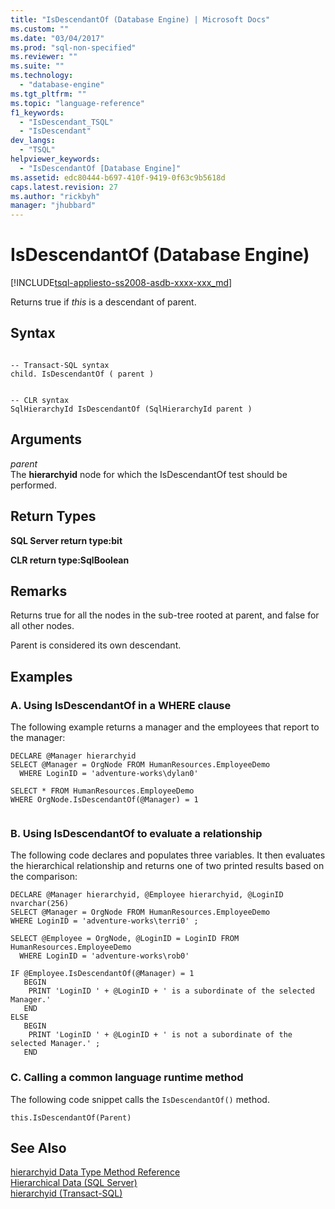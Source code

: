 ```yaml
---
title: "IsDescendantOf (Database Engine) | Microsoft Docs"
ms.custom: ""
ms.date: "03/04/2017"
ms.prod: "sql-non-specified"
ms.reviewer: ""
ms.suite: ""
ms.technology: 
  - "database-engine"
ms.tgt_pltfrm: ""
ms.topic: "language-reference"
f1_keywords: 
  - "IsDescendant_TSQL"
  - "IsDescendant"
dev_langs: 
  - "TSQL"
helpviewer_keywords: 
  - "IsDescendantOf [Database Engine]"
ms.assetid: edc80444-b697-410f-9419-0f63c9b5618d
caps.latest.revision: 27
ms.author: "rickbyh"
manager: "jhubbard"
---
```

# IsDescendantOf (Database Engine)
[!INCLUDE[tsql-appliesto-ss2008-asdb-xxxx-xxx_md](../../relational-databases/import-export/includes/tsql-appliesto-ss2008-asdb-xxxx-xxx-md.md)]

  Returns true if *this* is a descendant of parent.  
  
## Syntax  
  
```  
  
-- Transact-SQL syntax  
child. IsDescendantOf ( parent )  
```  
  
```  
  
-- CLR syntax  
SqlHierarchyId IsDescendantOf (SqlHierarchyId parent )  
```  
  
## Arguments  
 *parent*  
 The **hierarchyid** node for which the IsDescendantOf test should be performed.  
  
## Return Types  
 **SQL Server return type:bit**  
  
 **CLR return type:SqlBoolean**  
  
## Remarks  
 Returns true for all the nodes in the sub-tree rooted at parent, and false for all other nodes.  
  
 Parent is considered its own descendant.  
  
## Examples  
  
### A. Using IsDescendantOf in a WHERE clause  
 The following example returns a manager and the employees that report to the manager:  
  
```  
DECLARE @Manager hierarchyid  
SELECT @Manager = OrgNode FROM HumanResources.EmployeeDemo  
  WHERE LoginID = 'adventure-works\dylan0'  
  
SELECT * FROM HumanResources.EmployeeDemo  
WHERE OrgNode.IsDescendantOf(@Manager) = 1  
  
```  
  
### B. Using IsDescendantOf to evaluate a relationship  
 The following code declares and populates three variables. It then evaluates the hierarchical relationship and returns one of two printed results based on the comparison:  
  
```  
DECLARE @Manager hierarchyid, @Employee hierarchyid, @LoginID nvarchar(256)  
SELECT @Manager = OrgNode FROM HumanResources.EmployeeDemo  
WHERE LoginID = 'adventure-works\terri0' ;  
  
SELECT @Employee = OrgNode, @LoginID = LoginID FROM HumanResources.EmployeeDemo  
  WHERE LoginID = 'adventure-works\rob0'  
  
IF @Employee.IsDescendantOf(@Manager) = 1  
   BEGIN  
    PRINT 'LoginID ' + @LoginID + ' is a subordinate of the selected Manager.'  
   END  
ELSE  
   BEGIN  
    PRINT 'LoginID ' + @LoginID + ' is not a subordinate of the selected Manager.' ;  
   END  
```  
  
### C. Calling a common language runtime method  
 The following code snippet calls the `IsDescendantOf()` method.  
  
```  
this.IsDescendantOf(Parent)  
```  
  
## See Also  
 [hierarchyid Data Type Method Reference](../../a9retired/hierarchyid-data-type-method-reference.md)   
 [Hierarchical Data &#40;SQL Server&#41;](../../relational-databases/hierarchical-data-sql-server.md)   
 [hierarchyid &#40;Transact-SQL&#41;](../../t-sql/data-types/hierarchyid-data-type-method-reference.md)  
  
  